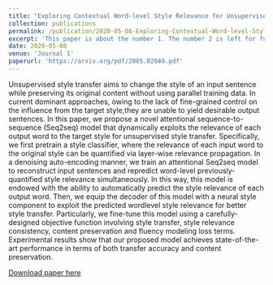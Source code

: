 ```yaml
---
title: "Exploring Contextual Word-level Style Relevance for Unsupervised Style Transfer."
collection: publications
permalink: /publication/2020-05-08-Exploring-Contextual-Word-level-Style-Relevance-for-Unsupervised-Style-Transfer
excerpt: 'This paper is about the number 1. The number 2 is left for future work.'
date: 2020-05-08
venue: 'Journal 1'
paperurl: 'https://arxiv.org/pdf/2005.02049.pdf'
---
```

Unsupervised style transfer aims to change the style of an input sentence while preserving its original content without using parallel training data. In current dominant approaches, owing to the lack of fine-grained control on the influence from the target style,they are unable to yield desirable output sentences. In this paper, we propose a novel attentional sequence-to-sequence (Seq2seq) model that dynamically exploits the relevance of each output word to the target style for unsupervised style transfer. Specifically, we first pretrain a style classifier, where the relevance of each input word to the original style can be quantified via layer-wise relevance propagation. In a denoising auto-encoding manner, we train an attentional Seq2seq model to reconstruct input sentences and repredict word-level previously-quantified style relevance simultaneously. In this way, this model is endowed with the ability to automatically predict the style relevance of each output word. Then, we equip the decoder of this model with a neural style component to exploit the predicted wordlevel style relevance for better style transfer. Particularly, we fine-tune this model using a carefully-designed objective function involving style transfer, style relevance consistency, content preservation and fluency modeling loss terms. Experimental results show that our proposed model achieves state-of-the-art performance in terms of both transfer accuracy and content preservation.

[Download paper here](https://arxiv.org/pdf/2005.02049.pdf)
